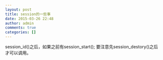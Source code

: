```yaml
---
layout: post
title: session的一些事
date: 2015-03-26 22:48
author: admin
comments: true
categories: []
---
```

session_id()之后，如果之前有session_start(); 要注意先session_destory()之后才可以调用。
